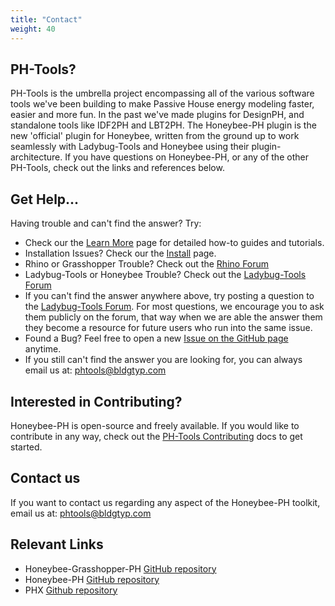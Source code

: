 ```yaml
---
title: "Contact"
weight: 40
---
```


## PH-Tools?
PH-Tools is the umbrella project encompassing all of the various software tools we've been building to make Passive House energy modeling faster, easier and more fun. In the past we've made plugins for DesignPH, and standalone tools like IDF2PH and LBT2PH. The Honeybee-PH plugin is the new 'official' plugin for Honeybee, written from the ground up to work seamlessly with Ladybug-Tools and Honeybee using their plugin-architecture. If you have questions on Honeybee-PH, or any of the other PH-Tools, check out the links and references below.


## Get Help...
Having trouble and can't find the answer? Try:
- Check our the [Learn More](/learn_more/) page for detailed how-to guides and tutorials.
- Installation Issues? Check our the [Install](/install/#install-trouble) page.
- Rhino or Grasshopper Trouble? Check out the [Rhino Forum](https://discourse.mcneel.com/)
- Ladybug-Tools or Honeybee Trouble? Check out the [Ladybug-Tools Forum](https://discourse.ladybug.tools/)
- If you can't find the answer anywhere above, try posting a question to the [Ladybug-Tools Forum](https://discourse.ladybug.tools/). For most questions, we encourage you to ask them publicly on the forum, that way when we are able the answer them they become a resource for future users who run into the same issue.
- Found a Bug? Feel free to open a new [Issue on the GitHub page](https://github.com/PH-Tools/honeybee_grasshopper_ph/issues) anytime.
- If you still can't find the answer you are looking for, you can always email us at: phtools@bldgtyp.com

## Interested in Contributing?
Honeybee-PH is open-source and freely available. If you would like to contribute in any way, check out the [PH-Tools Contributing](https://github.com/PH-Tools/contributing) docs to get started.

## Contact us
If you want to contact us regarding any aspect of the Honeybee-PH toolkit, email us at: phtools@bldgtyp.com

## Relevant Links
- Honeybee-Grasshopper-PH [GitHub repository](https://github.com/PH-Tools/honeybee_grasshopper_ph)
- Honeybee-PH [GitHub repository](https://github.com/PH-Tools/honeybee_ph)
- PHX [Github repository](https://github.com/PH-Tools/PHX)